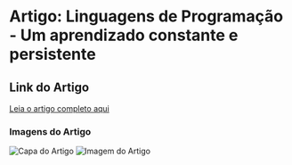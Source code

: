 # Artigo: Linguagens de Programação - Um aprendizado constante e persistente

## Link do Artigo

[Leia o artigo completo aqui](https://web.dio.me/articles/linguagens-de-programacao-um-aprendizado-constante-e-persistente?back=%2Farticles&page=1&order=oldest)

### Imagens do Artigo

![Capa do Artigo](./capa_artigo.png)
![Imagem do Artigo](./imagem_artigo.png)

